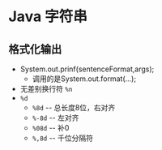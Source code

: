 # Java 字符串

## 格式化输出

* System.out.prinf(sentenceFormat,args);
  * 调用的是System.out.format(...);
* 无差别换行符 `%n`
* `%d`
  * `%8d` -- 总长度8位，右对齐
  * `%-8d` -- 左对齐
  * `%08d` -- 补0
  * `%,8d` -- 千位分隔符